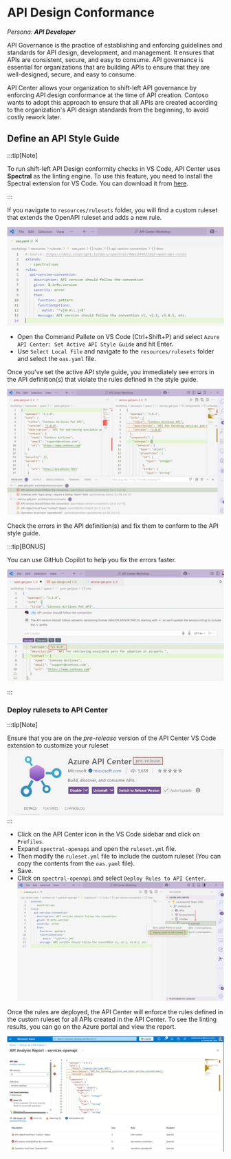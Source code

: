 # API Design Conformance

_Persona: **API Developer**_

API Governance is the practice of establishing and enforcing guidelines and standards for API design, development, and management. It ensures that APIs are consistent, secure, and easy to consume. API governance is essential for organizations that are building APIs to ensure that they are well-designed, secure, and easy to consume.

API Center allows your organization to shift-left API governance by enforcing API design conformance at the time of API creation. Contoso wants to adopt this approach to ensure that all APIs are created according to the organization's API design standards from the beginning, to avoid costly rework later.

## Define an API Style Guide

:::tip[Note]

To run shift-left API Design conformity checks in VS Code, API Center uses **Spectral** as the linting engine. To use this feature, you need to install the Spectral extension for VS Code. You can download it from [here](https://marketplace.visualstudio.com/items?itemName=stoplight.spectral).

:::

If you navigate to `resources/rulesets` folder, you will find a custom ruleset that extends the OpenAPI ruleset and adds a new rule.

![Custom ruleset](/img/oas.jpg)

- Open the Command Pallete on VS Code (Ctrl+Shift+P) and select `Azure API Center: Set Active API Style Guide` and hit Enter.
- Use `Select Local File` and navigate to the `resources/rulesets` folder and select the `oas.yaml` file.

Once you've set the active API style guide, you immediately see errors in the API definition(s) that violate the rules defined in the style guide.

![API Design check errors](/img/api-design-errors-vscode.jpg)

Check the errors in the API definition(s) and fix them to conform to the API style guide.

:::tip[BONUS]

You can use GitHub Copilot to help you fix the errors faster.

![API Design check errors fix with GH Copilot](/img/gh-copilot-design-fix.jpg)

:::

### Deploy rulesets to API Center

:::tip[Note]

Ensure that you are on the *pre-release* version of the API Center VS Code extension to customize your ruleset
![API Center extension pre-release version](/img/apic-vscode-pre-release.jpg)
:::

- Click on the API Center icon in the VS Code sidebar and click on `Profiles`.
- Expand `spectral-openapi` and open the `ruleset.yml` file.
- Then modify the `ruleset.yml` file to include the custom ruleset (You can copy the contents from the `oas.yaml` file).
- Save.
- Click on `spectral-openapi` and select `Deploy Rules to API Center`.
 ![Deploy rulesets to API Center](/img/deploy-rules.jpg)

Once the rules are deployed, the API Center will enforce the rules defined in the custom ruleset for all APIs created in the API Center. To see the linting results, you can go on the Azure portal and view the report.

![API Design check errors in Azure portal](/img/services-analysis-report.jpg)